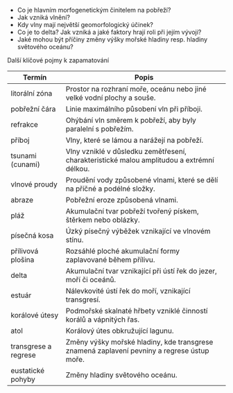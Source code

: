 
- Co je hlavním morfogenetickým činitelem na pobřeží?
- Jak vzniká vlnění?
- Kdy vlny mají největší geomorfologický účinek?
- Co je to delta? Jak vzniká a jaké faktory hrají roli při jejím vývoji?
- Jaké mohou být příčiny změny výšky mořské hladiny resp. hladiny světového oceánu?

Další klíčové pojmy k zapamatování 

| Termín                | Popis                                                                                       |
|-----------------------|------------------------------------------------------------------------------------------------|
| litorální zóna        | Prostor na rozhraní moře, oceánu nebo jiné velké vodní plochy a souše.                         |
| pobřežní čára         | Linie maximálního působení vln při příboji.                                                    |
| refrakce              | Ohýbání vln směrem k pobřeží, aby byly paralelní s pobřežím.                                   |
| příboj                | Vlny, které se lámou a narážejí na pobřeží.                                                    |
| tsunami (cunami)      | Vlny vzniklé v důsledku zemětřesení, charakteristické malou amplitudou a extrémní délkou.      |
| vlnové proudy         | Proudění vody způsobené vlnami, které se dělí na příčné a podélné složky.                       |
| abraze                | Pobřežní eroze způsobená vlnami.                                                               |
| pláž                  | Akumulační tvar pobřeží tvořený pískem, štěrkem nebo oblázky.                                  |
| písečná kosa          | Úzký písečný výběžek vznikající ve vlnovém stínu.                                              |
| přílivová plošina     | Rozsáhlé ploché akumulační formy zaplavované během přílivu.                                     |
| delta                 | Akumulační tvar vznikající při ústí řek do jezer, moří či oceánů.                              |
| estuár                | Nálevkovité ústí řek do moří, vznikající transgresí.         |
| korálové útesy        | Podmořské skalnaté hřbety vzniklé činností korálů a vápnitých řas.                             |
| atol                  | Korálový útes obkružující lagunu.                                                              |
| transgrese a regrese  | Změny výšky mořské hladiny, kde transgrese znamená zaplavení pevniny a regrese ústup moře.     |
| eustatické pohyby     | Změny hladiny světového oceánu.                                  |